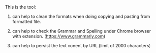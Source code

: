 This is the tool:

1. can help to clean the formats when doing copying and pasting from formatted file.

2. can help to check the Grammar and Spelling under Chrome browser with extension. (https://www.grammarly.com)

3. can help to persist the text conent by URL.(limit of 2000 characters)
